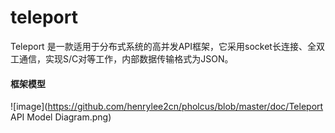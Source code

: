 # teleport
Teleport 是一款适用于分布式系统的高并发API框架，它采用socket长连接、全双工通信，实现S/C对等工作，内部数据传输格式为JSON。

#### 框架模型
![image](https://github.com/henrylee2cn/pholcus/blob/master/doc/Teleport API Model Diagram.png)
